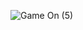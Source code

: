 
![Game On (5)](https://github.com/naldo178/NALDO_SILVA.github.io/assets/87744405/d452865e-811f-47fe-94c6-56446c96923a)

